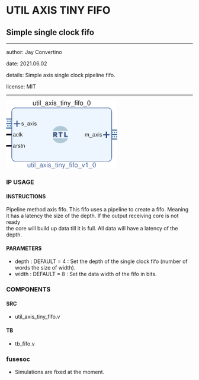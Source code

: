 # UTIL AXIS TINY FIFO
## Simple single clock fifo
---

   author: Jay Convertino   
   
   date: 2021.06.02  
   
   details: Simple axis single clock pipeline fifo.  
   
   license: MIT   
   
---

![rtl_img](./rtl.png)

### IP USAGE
#### INSTRUCTIONS

Pipeline method axis fifo. This fifo uses a pipeline to create a fifo. Meaning  
it has a latency the size of the depth. If the output receiving core is not ready  
the core will build up data till it is full. All data will have a latency of the depth.   

#### PARAMETERS
* depth : DEFAULT = 4 : Set the depth of the single clock fifo (number of words the size of width).
* width : DEFAULT = 8 : Set the data width of the fifo in bits.

### COMPONENTS
#### SRC

* util_axis_tiny_fifo.v
  
#### TB

* tb_fifo.v
  
### fusesoc

* Simulations are fixed at the moment.
